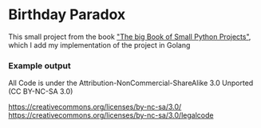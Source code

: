 # Birthday Paradox

This small project from the book ["The big Book of Small Python Projects"](https://inventwithpython.com/bigbookpython/), which I add my implementation of the project in Golang

### Example output

All Code is under the Attribution-NonCommercial-ShareAlike 3.0 Unported (CC BY-NC-SA 3.0) 

https://creativecommons.org/licenses/by-nc-sa/3.0/
https://creativecommons.org/licenses/by-nc-sa/3.0/legalcode

